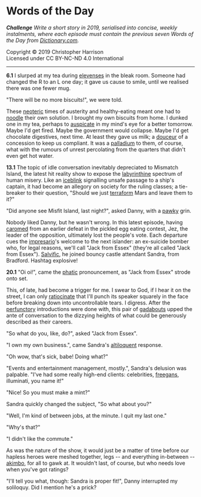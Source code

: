 # Words of the Day

***Challenge** Write a short story in 2019, serialised into concise,
weekly instalments, where each episode must contain the previous seven
Words of the Day from [Dictionary.com](https://www.dictionary.com).*

Copyright © 2019 Christopher Harrison\
Licensed under CC BY-NC-ND 4.0 International

---

**6.1** I slurped at my tea during
[elevenses](https://www.dictionary.com/wordoftheday/2019/01/03/) in the
bleak room. Someone had changed the R to an L one day; it gave us cause
to smile, until we realised there was one fewer mug.

"There will be no more biscuits!", we were told.

These [neoteric](https://www.dictionary.com/wordoftheday/2019/01/02/)
times of austerity and healthy-eating meant one had to
[noodle](https://www.dictionary.com/wordoftheday/2019/01/04/) their own
solution. I brought my own biscuits from home. I dunked one in my tea,
perhaps to
[auspicate](https://www.dictionary.com/wordoftheday/2019/01/01/) in my
mind's eye for a better tomorrow. Maybe I'd get fired. Maybe the
government would collapse. Maybe I'd get chocolate digestives, next
time. At least they gave us milk; a
[douceur](https://www.dictionary.com/wordoftheday/2019/01/05/) of a
concession to keep us compliant. It was a
[palladium](https://www.dictionary.com/wordoftheday/2019/01/06/) to
them, of course, what with the rumours of unrest percolating from the
quarters that didn't even get hot water.

**13.1** The topic of idle conversation inevitably depreciated to
Mismatch Island, the latest hit reality show to expose the
[labyrinthine](https://www.dictionary.com/wordoftheday/2019/01/08/)
spectrum of human misery. Like an
[iceblink](https://www.dictionary.com/wordoftheday/2019/01/12/)
signalling unsafe passage to a ship's captain, it had become an allegory
on society for the ruling classes; a tie-breaker to their question,
"Should we just
[terraform](https://www.dictionary.com/wordoftheday/2019/01/11/) Mars
and leave them to it?"

"Did anyone see Misfit Island, last night?", asked Danny, with a
[pawky](https://www.dictionary.com/wordoftheday/2019/01/09/) grin.

Nobody liked Danny, but he wasn't wrong. In this latest episode, having
[caromed](https://www.dictionary.com/wordoftheday/2019/01/13/) from an
earlier defeat in the pickled egg eating contest, Jez, the leader of the
opposition, ultimately lost the people's vote. Each departure cues the
[impresario](https://www.dictionary.com/wordoftheday/2019/01/10/)'s
welcome to the next islander: an ex-suicide bomber who, for legal
reasons, we'll call "Jack from Essex" (they're all called "Jack from
Essex").
[Salvific](https://www.dictionary.com/wordoftheday/2019/01/07/), he
joined bouncy castle attendant Sandra, from Bradford. Hashtag explosive!

**20.1** "Oi oi!", came the
[phatic](https://www.dictionary.com/wordoftheday/2019/01/14/)
pronouncement, as "Jack from Essex" strode onto set.

This, of late, had become a trigger for me. I swear to God, if I hear it
on the street, I can only
[ratiocinate](https://www.dictionary.com/wordoftheday/2019/01/15/) that
I'll punch its speaker squarely in the face before breaking down into
uncontrollable tears. I digress. After the
[perfunctory](https://www.dictionary.com/wordoftheday/2019/01/18/)
introductions were done with, this pair of
[gadabouts](https://www.dictionary.com/wordoftheday/2019/01/17/) upped
the ante of conversation to the dizzying heights of what could be
generously described as their careers.

"So what do you, like, do?", asked "Jack from Essex".

"I own my own business.", came Sandra's
[altiloquent](https://www.dictionary.com/wordoftheday/2019/01/20/)
response.

"Oh wow, that's sick, babe! Doing what?"

"Events and entertainment management, mostly.", Sandra's delusion was
palpable. "I've had some really high-end clients: celebrities,
[freegans](https://www.dictionary.com/wordoftheday/2019/01/19/),
illuminati, you name it!"

"Nice! So you must make a mint?"

Sandra quickly changed the subject, "So what about you?"

"Well, I'm kind of between jobs, at the minute. I quit my last one."

"Why's that?"

"I didn't like the commute."

As was the nature of the show, it would just be a matter of time before
our hapless heroes were meshed together, legs -- and everything
in-between --
[akimbo](https://www.dictionary.com/wordoftheday/2019/01/16/), for all
to gawk at. It wouldn't last, of course, but who needs love when you've
got ratings?

"I'll tell you what, though: Sandra is proper fit!", Danny interrupted
my soliloquy. Did I mention he's a prick?
